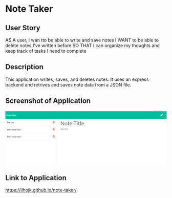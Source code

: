 # Note Taker

## User Story

AS A user, I wan tto be able to write and save notes
I WANT to be able to delete notes I've written before
SO THAT I can organize my thoughts and keep track of tasks I need to complete

## Description
This application writes, saves, and deletes notes. It uses an express backend and retrives and saves note data from a JSON file.

## Screenshot of Application
![screenshot](/screenshot.png)


## Link to Application
https://jihojk.github.io/note-taker/
